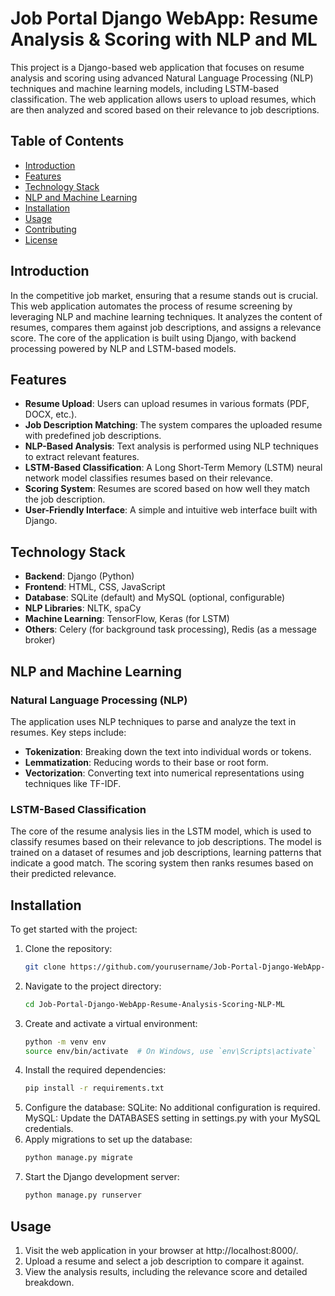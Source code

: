 # Job Portal Django WebApp: Resume Analysis & Scoring with NLP and ML

This project is a Django-based web application that focuses on resume analysis and scoring using advanced Natural Language Processing (NLP) techniques and machine learning models, including LSTM-based classification. The web application allows users to upload resumes, which are then analyzed and scored based on their relevance to job descriptions.

## Table of Contents

- [Introduction](#introduction)
- [Features](#features)
- [Technology Stack](#technology-stack)
- [NLP and Machine Learning](#nlp-and-machine-learning)
- [Installation](#installation)
- [Usage](#usage)
- [Contributing](#contributing)
- [License](#license)

## Introduction

In the competitive job market, ensuring that a resume stands out is crucial. This web application automates the process of resume screening by leveraging NLP and machine learning techniques. It analyzes the content of resumes, compares them against job descriptions, and assigns a relevance score. The core of the application is built using Django, with backend processing powered by NLP and LSTM-based models.

## Features

- **Resume Upload**: Users can upload resumes in various formats (PDF, DOCX, etc.).
- **Job Description Matching**: The system compares the uploaded resume with predefined job descriptions.
- **NLP-Based Analysis**: Text analysis is performed using NLP techniques to extract relevant features.
- **LSTM-Based Classification**: A Long Short-Term Memory (LSTM) neural network model classifies resumes based on their relevance.
- **Scoring System**: Resumes are scored based on how well they match the job description.
- **User-Friendly Interface**: A simple and intuitive web interface built with Django.

## Technology Stack

- **Backend**: Django (Python)
- **Frontend**: HTML, CSS, JavaScript
- **Database**: SQLite (default) and MySQL (optional, configurable)
- **NLP Libraries**: NLTK, spaCy
- **Machine Learning**: TensorFlow, Keras (for LSTM)
- **Others**: Celery (for background task processing), Redis (as a message broker)

## NLP and Machine Learning

### Natural Language Processing (NLP)

The application uses NLP techniques to parse and analyze the text in resumes. Key steps include:

- **Tokenization**: Breaking down the text into individual words or tokens.
- **Lemmatization**: Reducing words to their base or root form.
- **Vectorization**: Converting text into numerical representations using techniques like TF-IDF.

### LSTM-Based Classification

The core of the resume analysis lies in the LSTM model, which is used to classify resumes based on their relevance to job descriptions. The model is trained on a dataset of resumes and job descriptions, learning patterns that indicate a good match. The scoring system then ranks resumes based on their predicted relevance.

## Installation

To get started with the project:

1. Clone the repository:
   ```bash
   git clone https://github.com/yourusername/Job-Portal-Django-WebApp-Resume-Analysis-Scoring-NLP-ML.git
2. Navigate to the project directory:
   ```bash
   cd Job-Portal-Django-WebApp-Resume-Analysis-Scoring-NLP-ML
3. Create and activate a virtual environment:
   ```bash
   python -m venv env
   source env/bin/activate  # On Windows, use `env\Scripts\activate`
4. Install the required dependencies:
   ```bash
   pip install -r requirements.txt
5. Configure the database:
SQLite: No additional configuration is required.
MySQL: Update the DATABASES setting in settings.py with your MySQL credentials.
6. Apply migrations to set up the database:
   ```bash
   python manage.py migrate
7. Start the Django development server:
   ```bash
   python manage.py runserver
## Usage
1. Visit the web application in your browser at http://localhost:8000/.
2. Upload a resume and select a job description to compare it against.
3. View the analysis results, including the relevance score and detailed breakdown.
